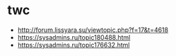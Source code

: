 # twc


* http://forum.lissyara.su/viewtopic.php?f=17&t=4618  
* https://sysadmins.ru/topic180488.html
* https://sysadmins.ru/topic176632.html

